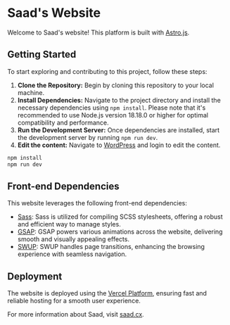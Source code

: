 # Saad's Website

Welcome to Saad's website! This platform is built with [Astro.js](https://astro.build/).

## Getting Started

To start exploring and contributing to this project, follow these steps:

1. **Clone the Repository:** Begin by cloning this repository to your local machine.
2. **Install Dependencies:** Navigate to the project directory and install the necessary dependencies using `npm install`. Please note that it's recommended to use Node.js version 18.18.0 or higher for optimal compatibility and performance.
3. **Run the Development Server:** Once dependencies are installed, start the development server by running `npm run dev`.
5. **Edit the content:** Navigate to [WordPress](https://saad.cx/wp-admin) and login to edit the content.

```bash
npm install
npm run dev
```

## Front-end Dependencies

This website leverages the following front-end dependencies:

- [Sass](https://sass-lang.com/): Sass is utilized for compiling SCSS stylesheets, offering a robust and efficient way to manage styles.
- [GSAP](https://greensock.com/gsap/): GSAP powers various animations across the website, delivering smooth and visually appealing effects.
- [SWUP](https://swup.js.org/): SWUP handles page transitions, enhancing the browsing experience with seamless navigation.

## Deployment

The website is deployed using the [Vercel Platform](https://vercel.com/), ensuring fast and reliable hosting for a smooth user experience.

For more information about Saad, visit [saad.cx](https://saad.cx/).